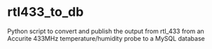 # rtl433_to_db
Python script to convert and publish the output from rtl_433 from an Accurite 433MHz temperature/humidity probe to a MySQL database
